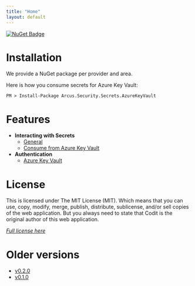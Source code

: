 ```yaml
---
title: "Home"
layout: default
---
```


[![NuGet Badge](https://buildstats.info/nuget/Arcus.Security.Secrets.AzureKeyVault?packageVersion=0.3.0)](https://www.nuget.org/packages/Arcus.Security.Secrets.AzureKeyVault/0.3.0)

# Installation

We provide a NuGet package per provider and area. 

Here is how you consume secrets for Azure Key Vault:
```shell
PM > Install-Package Arcus.Security.Secrets.AzureKeyVault
```

# Features
- **Interacting with Secrets**
    - [General](features/secrets/general)
    - [Consume from Azure Key Vault](features/secrets/consume-from-key-vault)
- **Authentication**
    - [Azure Key Vault](auth/azure-key-vault)

# License
This is licensed under The MIT License (MIT). Which means that you can use, copy, modify, merge, publish, distribute, sublicense, and/or sell copies of the web application. But you always need to state that Codit is the original author of this web application.

*[Full license here](https://github.com/arcus-azure/arcus.security/blob/master/LICENSE)*

# Older versions

- [v0.2.0](../v0.2.0)
- [v0.1.0](../v0.1.0)
